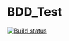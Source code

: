 # BDD_Test
[![Build status](https://ci.appveyor.com/api/projects/status/fl6xn0vn7t582k10?svg=true)](https://ci.appveyor.com/project/DenisChuev/bdd-test)
